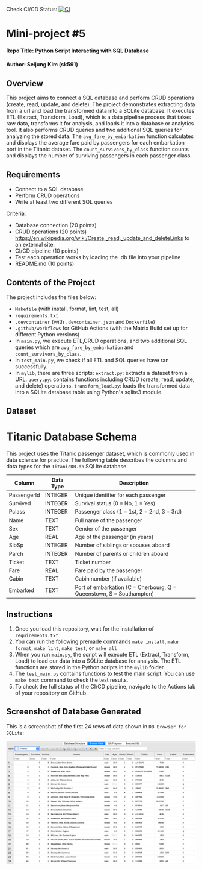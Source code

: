 Check CI/CD Status: [![CI](https://github.com/nogibjj/kim_seijung_project5_sql_crud/actions/workflows/cicd.yml/badge.svg)](https://github.com/nogibjj/kim_seijung_project5_sql_crud/actions/workflows/cicd.yml)

# Mini-project #5
#### Repo Title: Python Script Interacting with SQL Database
#### Author: Seijung Kim (sk591)

## Overview
This project aims to connect a SQL database and perform CRUD operations (create, read, update, and delete). The project demonstrates extracting data from a url and load the transformed data into a SQLite database. It executes ETL (Extract, Transform, Load), which is a data pipeline process that takes raw data, transforms it for analysis, and loads it into a database or analytics tool. It also performs CRUD queries and two additional SQL queries for analyzing the stored data. The `avg_fare_by_embarkation` function calculates and displays the average fare paid by passengers for each embarkation port in the Titanic dataset. The `count_survivors_by_class` function counts and displays the number of surviving passengers in each passenger class.

## Requirements
* Connect to a SQL database
* Perform CRUD operations
* Write at least two different SQL queries

Criteria: 
* Database connection (20 points)
* CRUD operations (20 points)
https://en.wikipedia.org/wiki/Create,_read,_update_and_deleteLinks to an external site.
* CI/CD pipeline (10 points)
* Test each operation works by loading the .db file into your pipeline 
* README.md (10 points)

## Contents of the Project
The project includes the files below:

* `Makefile` (with install, format, lint, test, all)
* `requirements.txt`
* `.devcontainer` (with `.devcontainer.json` and `Dockerfile`)
* `.github/workflows` for GitHub Actions (with the Matrix Build set up for different Python versions)
* In `main.py`, we execute ETL,CRUD operations, and two additional SQL queries which are `avg_fare_by_embarkation` and `count_survivors_by_class`.
* In `test_main.py`, we check if all ETL and SQL queries have ran successfully.
* In `mylib`, there are three scripts:
`extract.py`: extracts a dataset from a URL.
`query.py`: contains functions including CRUD (create, read, update, and delete) operations.
`transform_load.py`: loads the transformed data into a SQLite database table using Python's sqlite3 module.

## Dataset
# Titanic Database Schema

This project uses the Titanic passenger dataset, which is commonly used in data science for practice. The following table describes the columns and data types for the `TitanicDB.db` SQLite database.

| Column       | Data Type | Description                                                        |
|--------------|-----------|--------------------------------------------------------------------|
| PassengerId  | INTEGER   | Unique identifier for each passenger                              |
| Survived     | INTEGER   | Survival status (0 = No, 1 = Yes)                                 |
| Pclass       | INTEGER   | Passenger class (1 = 1st, 2 = 2nd, 3 = 3rd)                       |
| Name         | TEXT      | Full name of the passenger                                        |
| Sex          | TEXT      | Gender of the passenger                                           |
| Age          | REAL      | Age of the passenger (in years)                                   |
| SibSp        | INTEGER   | Number of siblings or spouses aboard                              |
| Parch        | INTEGER   | Number of parents or children aboard                              |
| Ticket       | TEXT      | Ticket number                                                     |
| Fare         | REAL      | Fare paid by the passenger                                        |
| Cabin        | TEXT      | Cabin number (if available)                                       |
| Embarked     | TEXT      | Port of embarkation (C = Cherbourg, Q = Queenstown, S = Southampton) |

## Instructions
1. Once you load this repository, wait for the installation of `requirements.txt`
2. You can run the following premade commands `make install`, `make format`, `make lint`, `make test`, or `make all`
3. When you run `main.py`, the script will execute ETL (Extract, Transform, Load) to load our data into a SQLite database for analysis. The ETL functions are stored in the Python scripts in the `mylib` folder.
4. The `test_main.py` contains functions to test the main script. You can use `make test` command to check the test results.
5. To check the full status of the CI/CD pipeline, navigate to the Actions tab of your repository on GitHub.

## Screenshot of Database Generated

This is a screenshot of the first 24 rows of data shown in `DB Browser for SQLite`:

![Database Screenshot](DB_screenshot.png)